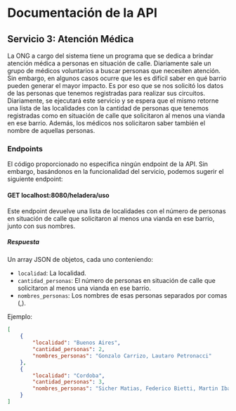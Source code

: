 # Documentación de la API
## Servicio 3: Atención Médica

La ONG a cargo del sistema tiene un programa que se dedica a brindar atención médica a personas en situación de calle. Diariamente sale un grupo de médicos voluntarios a buscar personas que necesiten atención. Sin embargo, en algunos casos ocurre que les es difícil saber en qué barrio pueden generar el mayor impacto.
Es por eso que se nos solicitó los datos de las personas que tenemos registradas para realizar sus circuitos. Diariamente, se ejecutará este servicio y se espera que el mismo retorne una lista de las localidades con la cantidad de personas que tenemos registradas como en situación de calle que solicitaron al menos una vianda en ese barrio. Además, los médicos nos solicitaron saber también el nombre de aquellas personas.

### Endpoints

El código proporcionado no especifica ningún endpoint de la API. Sin embargo, basándonos en la funcionalidad del servicio, podemos sugerir el siguiente endpoint:

#### GET localhost:8080/heladera/uso

Este endpoint devuelve una lista de localidades con el número de personas en situación de calle que solicitaron al menos una vianda en ese barrio, junto con sus nombres.

##### Respuesta

Un array JSON de objetos, cada uno conteniendo:

- `localidad`: La localidad.
- `cantidad_personas`: El número de personas en situación de calle que solicitaron al menos una vianda en ese barrio.
- `nombres_personas`: Los nombres de esas personas separados por comas (,).

Ejemplo:

```json
[
    {
        "localidad": "Buenos Aires",
        "cantidad_personas": 2,
        "nombres_personas": "Gonzalo Carrizo, Lautaro Petronacci"
    },
    {
        "localidad": "Cordoba",
        "cantidad_personas": 3,
        "nombres_personas": "Sicher Matias, Federico Bietti, Martin Ibarra"
    }
]
```